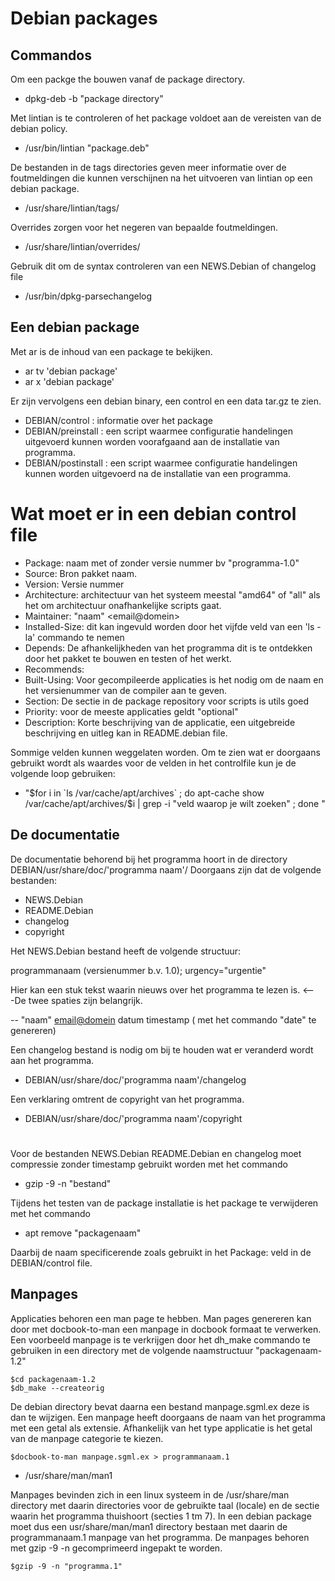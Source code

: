 # Debian packages

## Commandos

Om een packge the bouwen vanaf de package directory.

* dpkg-deb -b "package directory"

Met lintian is te controleren of het package voldoet aan de vereisten van de debian policy.

* /usr/bin/lintian "package.deb"

De bestanden in de tags directories geven meer informatie over de foutmeldingen die kunnen
verschijnen na het uitvoeren van lintian op een debian package.

* /usr/share/lintian/tags/ 

Overrides zorgen voor het negeren van bepaalde foutmeldingen.

* /usr/share/lintian/overrides/

Gebruik dit om de syntax controleren van een NEWS.Debian of changelog file

* /usr/bin/dpkg-parsechangelog

## Een debian package

Met ar is de inhoud van een package te bekijken.

* ar tv 'debian package'
* ar x 'debian package'

Er zijn vervolgens een debian binary, een control en een data tar.gz te zien.

* DEBIAN/control : informatie over het package
* DEBIAN/preinstall : een script waarmee configuratie handelingen uitgevoerd
                    kunnen worden voorafgaand aan de installatie van programma. 
* DEBIAN/postinstall : een script waarmee configuratie handelingen kunnen 
                      worden uitgevoerd na de installatie van een programma. 

# Wat moet er in een debian control file 

* Package: naam met of zonder versie nummer bv "programma-1.0"
* Source: Bron pakket naam. 
* Version: Versie nummer 
* Architecture: architectuur van het systeem meestal "amd64" of "all" als het om architectuur onafhankelijke scripts gaat.
* Maintainer: "naam" <email@domein\>  
* Installed-Size: dit kan ingevuld worden door het vijfde veld van een 'ls -la' commando te nemen 
* Depends: De afhankelijkheden van het programma dit is te ontdekken door het pakket te bouwen en testen of het werkt. 
* Recommends:
* Built-Using: Voor gecompileerde applicaties is het nodig om de naam en het versienummer van de compiler aan te geven. 
* Section: De sectie in de package repository voor scripts is utils goed
* Priority: voor de meeste applicaties geldt "optional"
* Description: Korte beschrijving van de applicatie, een uitgebreide beschrijving en uitleg kan in README.debian file. 

Sommige velden kunnen weggelaten worden. 
Om te zien wat er doorgaans gebruikt wordt als waardes voor de velden in het controlfile kun je de volgende loop gebruiken:

* "$for i in `ls /var/cache/apt/archives` ; do apt-cache show /var/cache/apt/archives/$i | grep -i "veld waarop je wilt zoeken" ; done "


## De documentatie 

De documentatie behorend bij het programma hoort in de directory DEBIAN/usr/share/doc/'programma naam'/
Doorgaans zijn dat de volgende bestanden:

* NEWS.Debian 
* README.Debian
* changelog
* copyright

Het NEWS.Debian bestand heeft de volgende structuur:

programmanaam (versienummer b.v. 1.0); urgency="urgentie"

  Hier kan een stuk tekst waarin nieuws over het programma te lezen is. 
  <---De twee spaties zijn belangrijk.
 
  -- "naam" <email@domein> datum timestamp ( met het commando "date" te genereren)   

Een changelog bestand is nodig om bij te houden wat er veranderd wordt aan het programma.

* DEBIAN/usr/share/doc/'programma naam'/changelog

Een verklaring omtrent de copyright van het programma.

* DEBIAN/usr/share/doc/'programma naam'/copyright

#

Voor de bestanden NEWS.Debian README.Debian en changelog moet compressie zonder timestamp gebruikt worden met het commando 

* gzip -9 -n "bestand"

Tijdens het testen van de package installatie is het package te verwijderen met het commando

* apt remove "packagenaam"

Daarbij de naam specificerende zoals gebruikt in het Package: veld in de DEBIAN/control file. 

## Manpages

Applicaties behoren een man page te hebben.
Man pages genereren kan door met docbook-to-man een manpage in docbook formaat te verwerken. 
Een voorbeeld manpage is te verkrijgen door het dh_make commando te gebruiken in een directory met de volgende naamstructuur "packagenaam-1.2"

    $cd packagenaam-1.2  
    $db_make --createorig  
  

De debian directory bevat daarna een bestand manpage.sgml.ex deze is dan te wijzigen.
Een manpage heeft doorgaans de naam van het programma met een getal als extensie. Afhankelijk van het type applicatie is het getal van de manpage categorie te kiezen.

    $docbook-to-man manpage.sgml.ex > programmanaam.1 

* /usr/share/man/man1 

Manpages bevinden zich in een linux systeem in de /usr/share/man directory met daarin directories voor de gebruikte taal (locale) en de sectie waarin het programma thuishoort (secties 1 tm 7). In een debian package moet dus een usr/share/man/man1 directory bestaan met daarin de programmanaam.1 manpage van het programma. De manpages behoren met gzip -9 -n gecomprimeerd ingepakt te worden.

    $gzip -9 -n "programma.1"

